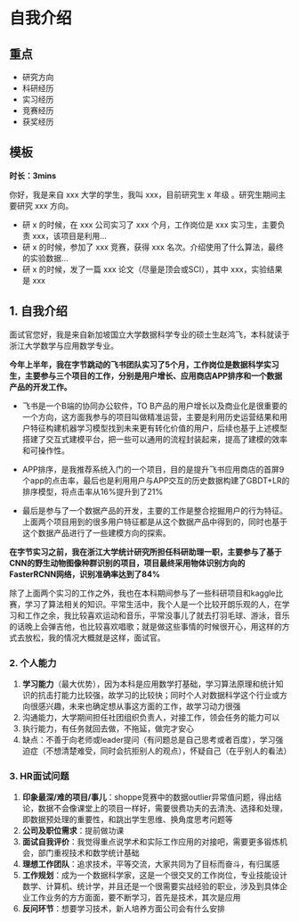 # 自我介绍

## 重点

- 研究方向
- 科研经历
- 实习经历
- 竞赛经历
- 获奖经历

## 模板

**时长：3mins**

你好，我是来自 xxx 大学的学生，我叫 xxx，目前研究生 x 年级 。研究生期间主要研究 xxx 方向。

- 研 x 的时候，在 xxx 公司实习了 xxx 个月，工作岗位是 xxx 实习生，主要负责 xxx，该项目是利用...
- 研 x 的时候，参加了 xxx 竞赛，获得 xxx 名次。介绍使用了什么算法，最终的实验数据...
- 研 x 的时候，发了一篇 xxx 论文（尽量是顶会或SCI），其中 xxx，实验结果是 xxx



## 1. 自我介绍

面试官您好，我是来自新加坡国立大学数据科学专业的硕士生赵鸿飞，本科就读于浙江大学数学与应用数学专业。

**今年上半年，我在字节跳动的飞书团队实习了5个月，工作岗位是数据科学实习生，主要参与三个项目的工作，分别是用户增长、应用商店APP排序和一个数据产品的开发工作。**

- 飞书是一个B端的协同办公软件，TO B产品的用户增长以及商业化是很重要的一个方向，这方面我参与的项目叫做精准运营，主要是利用历史运营结果和用户特征构建机器学习模型找到未来更有转化价值的用户，后续也基于上述模型搭建了交互式建模平台，把一些可以通用的流程封装起来，提高了建模的效率和可操作性。

- APP排序，是我推荐系统入门的一个项目，目的是提升飞书应用商店的首屏9个app的点击率，最后也是利用用户与APP交互的历史数据构建了GBDT+LR的排序模型，将点击率从16%提升到了21%

- 最后是参与了一个数据产品的开发，主要的工作是整合挖掘用户的行为特征。上面两个项目用到的很多用户特征都是从这个数据产品中得到的，同时也基于这个数据产品进行了一些建模方向的探索。

**在字节实习之前，我在浙江大学统计研究所担任科研助理一职，主要参与了基于CNN的野生动物图像种群识别的项目，项目最终采用物体识别方向的FasterRCNN网络，识别准确率达到了84%**

除了上面两个实习的工作之外，我也在本科期间参与了一些科研项目和kaggle比赛，学习了算法相关的知识。平常生活中，我个人是一个比较开朗乐观的人，在学习和工作之余，我比较喜欢运动和音乐，平常没事儿了就去打羽毛球、游泳，音乐的话晚上会弹吉他，也比较喜欢唱歌；就是做这些事情的时候很开心，用这样的方式去放松，我的情况大概就是这样，面试官。

### 2. 个人能力

1. **学习能力**（最大优势），因为本科是应用数学打基础，学习算法原理和统计知识的抗击打能力比较强，故学习的比较快；同时个人对数据科学这个行业或方向很感兴趣，未来也确定想从事这方面的工作，故学习动力很强
2. 沟通能力，大学期间担任社团组织负责人，对接工作，领会任务的能力可以
3. 执行能力，有任务就回去做，不拖延，做完才安心
4. 缺点：不善于向老师或leader提问（有问题总是自己思考或者百度），学习强迫症（不想清楚难受，同时会抗拒别人的观点），怀疑自己（在乎别人的看法）

### 3. HR面试问题

1. **印象最深/难的项目/事儿**：shoppe竞赛中的数据outlier异常值问题，得出结论，数据不会像课堂上的项目一样好，需要很费功夫的去清洗、选择和处理，即数据预处理的重要性，和跳出学生思维、换角度思考问题等
2. **公司及职位需求**：提前做功课
3. **面试自我评价**：我觉得重点说学术和实际工作应用的对接吧，需要更多锻炼机会，部门重视技术和数学统计基础
4. **理想工作团队**：追求技术，平等交流，大家共同为了目标而奋斗，有归属感
5. **工作规划**：成为一个数据科学家，这是一个很交叉的工作岗位，专业技能设计数学、计算机、统计学，并且还是一个很需要实战经验的职业，涉及到具体企业工作业务的方方面面，要不断学习，首先是技术，其次是应用
6. **反问环节**：想要学习技术，新人培养方面公司会有什么安排

